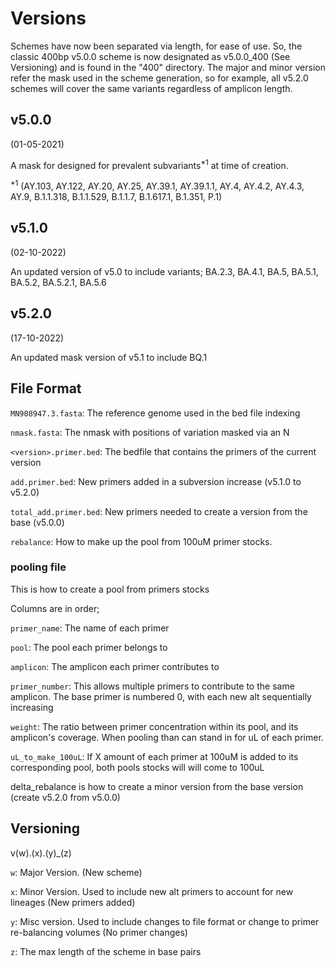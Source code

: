 # Versions

Schemes have now been separated via length, for ease of use. So, the classic 400bp v5.0.0 scheme is now designated as v5.0.0_400 (See Versioning) and is found in the "400" directory. The major and minor version refer the mask used in the scheme generation, so for example, all v5.2.0 schemes will cover the same variants regardless of amplicon length.

## v5.0.0

(01-05-2021)

A mask for designed for prevalent subvariants<sup>\*1</sup> at time of creation.

<sup>\*1</sup> (AY.103, AY.122, AY.20, AY.25, AY.39.1, AY.39.1.1, AY.4, AY.4.2, AY.4.3, AY.9, B.1.1.318, B.1.1.529, B.1.1.7, B.1.617.1, B.1.351, P.1)

## v5.1.0

(02-10-2022)

An updated version of v5.0 to include variants; BA.2.3, BA.4.1, BA.5, BA.5.1, BA.5.2, BA.5.2.1, BA.5.6

## v5.2.0

(17-10-2022)

An updated mask version of v5.1 to include BQ.1

## File Format

`MN908947.3.fasta`: The reference genome used in the bed file indexing

`nmask.fasta`: The nmask with positions of variation masked via an N

`<version>.primer.bed`: The bedfile that contains the primers of the current version

`add.primer.bed`: New primers added in a subversion increase (v5.1.0 to v5.2.0)

`total_add.primer.bed`: New primers needed to create a version from the base (v5.0.0)

`rebalance`: How to make up the pool from 100uM primer stocks.

### pooling file

This is how to create a pool from primers stocks 

Columns are in order;

`primer_name`: The name of each primer

`pool`: The pool each primer belongs to

`amplicon`: The amplicon each primer contributes to

`primer_number`: This allows multiple primers to contribute to the same amplicon. The base primer is numbered 0, with each new alt sequentially increasing

`weight`: The ratio between primer concentration within its pool, and its amplicon's coverage. When pooling than can stand in for uL of each primer.

`uL_to_make_100uL`: If X amount of each primer at 100uM is added to its corresponding pool, both pools stocks will will come to 100uL

delta_rebalance is how to create a minor version from the base version (create v5.2.0 from v5.0.0)

## Versioning

v(w).(x).(y)\_(z)

`w`: Major Version. (New scheme)

`x`: Minor Version. Used to include new alt primers to account for new lineages (New primers added)

`y`: Misc version. Used to include changes to file format or change to primer re-balancing volumes (No primer changes)

`z`: The max length of the scheme in base pairs
